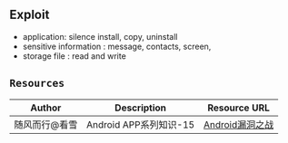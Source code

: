 ## Exploit
- application: silence install, copy, uninstall
- sensitive information : message, contacts, screen, 
- storage file : read and write



## `Resources`
| Author | Description | Resource URL |
| --- | --- | --- |
| 随风而行@看雪 | Android APP系列知识-15 | [Android漏洞之战](https://bbs.kanxue.com/user-905443-1.htm) |
